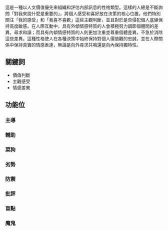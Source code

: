 這是一種以人文價值優先來組織和評估內部訊息的性格類型。這樣的人總是不斷詢問「對我來說什麼是重要的」，將個人感受和喜好放在決策的核心位置。他們特別關注「我的感受」和「我喜不喜歡」這些主觀判斷，並且對於是否侵犯個人底線保持高度敏感。在人際互動中，具有外傾情感特質的人會積極努力調節個體間的差異，尋求和諧；而具有內傾情感特質的人則更加注重並尊重個體差異，不急於消除這些差異。這種性格使人在各種決策中始終保持對個人價值觀的忠誠，並在人際關係中保持真實的情感表達，無論是向外尋求共鳴還是向內保持獨特性。
## 關鍵詞
- 價值判斷
- 主觀感受
- 情感差異
## 功能位
### 主導
### 輔助
### 菜狗
### 劣勢
### 防禦
### 批評
### 盲點
### 魔鬼